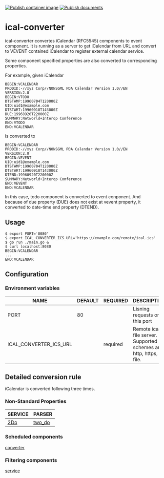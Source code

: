 [![Publish container image](https://github.com/gidoichi/ical-converter/actions/workflows/publish-container-image.yml/badge.svg)](https://github.com/gidoichi/ical-converter/actions/workflows/publish-container-image.yml)
[![Publish documents](https://github.com/gidoichi/ical-converter/actions/workflows/publish-docs.yml/badge.svg)](https://github.com/gidoichi/ical-converter/actions/workflows/publish-docs.yml)

# ical-converter

ical-converter convertes iCalendar (RFC5545) components to event component. It is running as a server to get iCalendar from URL and convert to VEVENT contained iCalendar to register external calendar service.

Some component specified properties are also converted to corresponding properties.

For example, given iCalendar
```
BEGIN:VCALENDAR
PRODID:-//xyz Corp//NONSGML PDA Calendar Version 1.0//EN
VERSION:2.0
BEGIN:VTODO
DTSTAMP:19960704T120000Z
UID:uid1@example.com
DTSTART:19960918T143000Z
DUE:19960920T220000Z
SUMMARY:Networld+Interop Conference
END:VTODO
END:VCALENDAR
```

is converted to

```
BEGIN:VCALENDAR
PRODID:-//xyz Corp//NONSGML PDA Calendar Version 1.0//EN
VERSION:2.0
BEGIN:VEVENT
UID:uid1@example.com
DTSTAMP:19960704T120000Z
DTSTART:19960918T143000Z
DTEND:19960920T220000Z
SUMMARY:Networld+Interop Conference
END:VEVENT
END:VCALENDAR
```

In this case, todo component is converted to event conponent. And because of due property (DUE) does not exist at vevent property, it converted to date-time end property (DTEND).

## Usage

```console
$ export PORT='8080'
$ export ICAL_CONVERTER_ICS_URL='https://example.com/remote/ical.ics'
$ go run ./main.go &
$ curl localhost:8080
BEGIN:VCALENDAR
...
END:VCALENDAR
```

## Configuration
### Environment variables
| NAME                   | DEFAULT | REQUIRED | DESCRIPTION                                                       |
|------------------------|---------|----------|-------------------------------------------------------------------|
| PORT                   | 80      |          | Lisning requests on this port                                     |
| ICAL_CONVERTER_ICS_URL |         | required | Remote ical file server. Supported schemes are http, https, file. |

## Detailed conversion rule
iCalendar is converted following three times.

### Non-Standard Properties
| SERVICE    | PARSER           |
|------------|------------------|
| [2Do][2Do] | [two_do][two_do] |

[2Do]: https://www.2doapp.com/
[two_do]: /infrastructure/two_do

### Scheduled components
[converter](/usecase/converter.go)

### Filtering components
[service](/application/service.go)
